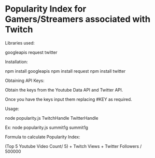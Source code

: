 # Popularity Index for Gamers/Streamers associated with Twitch

Libraries used:

googleapis
request
twitter

Installation: 

npm install googleapis
npm install request
npm install twitter

Obtaining API Keys:

Obtain the keys from the Youtube Data API and Twitter API.

Once you have the keys input them replacing #KEY as required.

Usage: 

node popularity.js TwitchHandle TwitterHandle

Ex: node popularity.js summit1g summit1g

Formula to calculate Popularity Index:

(Top 5 Youtube Video Count/ 5) + Twitch Views + Twitter Followers / 500000

